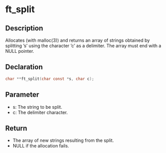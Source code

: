 # ft_split

## Description
Allocates (with malloc(3)) and returns an array of strings obtained by splitting ’s’ using the character ’c’ as a delimiter. The array must end with a NULL pointer.

## Declaration 
```c
char **ft_split(char const *s, char c);
```

## Parameter 
- s: The string to be split. 
- c: The delimiter character.

## Return 
- The array of new strings resulting from the split. 
- NULL if the allocation fails.